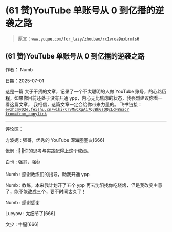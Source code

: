 # (61 赞)YouTube 单账号从 0 到亿播的逆袭之路

> 原文：[`www.yuque.com/for_lazy/zhoubao/rx1vroa9uxbrmfs6`](https://www.yuque.com/for_lazy/zhoubao/rx1vroa9uxbrmfs6)

## (61 赞)YouTube 单账号从 0 到亿播的逆袭之路

作者： Numb

日期：2025-07-01

这是一篇
大于干货的文章，记录了一个不太聪明的人做 YouTube 账号，的心路历程，如果你目前还处于没有开通 ypp，内心无比焦虑的状态，我强烈建议你看一看这篇文章，
我相信，这篇文章一定会给你带来力量的。 飞书链接：‌ ⁠​‌​‌‬‬​⁠​​⁠‍﻿‬⁠​​​​﻿​⁠​​⁠‌‬‍​​‌​​‍​​‍﻿​‌⁠﻿‌‌‌​​ [`evzhcmy02e.feishu.cn/wiki/CrvMwCXgAi7Q3BkGsOQcLcN8nac?from=from_copylink`](https://evzhcmy02e.feishu.cn/wiki/CrvMwCXgAi7Q3BkGsOQcLcN8nac?from=from_copylink)

* * *

评论区：

方波妮 : 强哥，优秀的 YouTube 深海圈圈友[666]

怅惘 : 👍🏻你的思考与实践配得上这个成绩。

白也 : 强哥，强👍

Numb : 感谢教练们的指导，助我开通 ypp

Numb : 教练，本来我计划开了五个 ypp 再去沈阳找你吃烧烤，但是我改变主意了，能不能改成三个，要不时间太久了！

Numb : 感谢感谢

Lueyow : 太细节了[666]

文少 : 牛逼[666]
